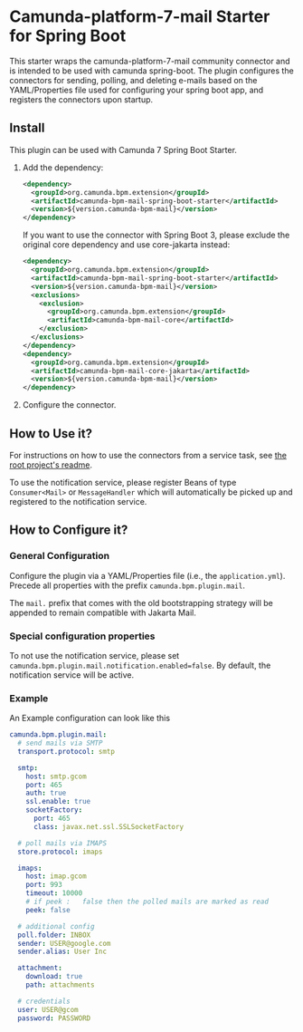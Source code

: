 # Camunda-platform-7-mail Starter for Spring Boot

This starter wraps the camunda-platform-7-mail community connector and is intended to be used with camunda spring-boot.
The plugin configures the connectors for sending, polling, and deleting e-mails based on the YAML/Properties file used for configuring your spring boot app, and registers the connectors upon startup.

## Install

This plugin can be used with Camunda 7 Spring Boot Starter.

1. Add the dependency:
   ```xml
   <dependency>
     <groupId>org.camunda.bpm.extension</groupId>
     <artifactId>camunda-bpm-mail-spring-boot-starter</artifactId>
     <version>${version.camunda-bpm-mail}</version>
   </dependency>
   ```

   If you want to use the connector with Spring Boot 3, please exclude the original core dependency and use core-jakarta instead:

   ```xml
   <dependency>
     <groupId>org.camunda.bpm.extension</groupId>
     <artifactId>camunda-bpm-mail-spring-boot-starter</artifactId>
     <version>${version.camunda-bpm-mail}</version>
     <exclusions>
       <exclusion>
         <groupId>org.camunda.bpm.extension</groupId>
         <artifactId>camunda-bpm-mail-core</artifactId>
       </exclusion>
     </exclusions>
   </dependency>
   <dependency>
     <groupId>org.camunda.bpm.extension</groupId>
     <artifactId>camunda-bpm-mail-core-jakarta</artifactId>
     <version>${version.camunda-bpm-mail}</version>
   </dependency>
   ```

2. Configure the connector.

## How to Use it?

For instructions on how to use the connectors from a service task,
see [the root project's readme](/README.md).

To use the notification service, please register Beans of type `Consumer<Mail>` or `MessageHandler` which will automatically be picked up and registered to the notification service.

## How to Configure it?

### General Configuration

Configure the plugin via a YAML/Properties file (i.e., the `application.yml`).
Precede all properties with the prefix `camunda.bpm.plugin.mail`.

The `mail.` prefix that comes with the old bootstrapping strategy will be appended to remain compatible with Jakarta Mail.

### Special configuration properties

To not use the notification service, please set `camunda.bpm.plugin.mail.notification.enabled=false`. By default, the notification service will be active.

### Example

An Example configuration can look like this

```yml
camunda.bpm.plugin.mail:
  # send mails via SMTP
  transport.protocol: smtp

  smtp:
    host: smtp.gcom
    port: 465
    auth: true
    ssl.enable: true
    socketFactory:
      port: 465
      class: javax.net.ssl.SSLSocketFactory

  # poll mails via IMAPS
  store.protocol: imaps

  imaps:
    host: imap.gcom
    port: 993
    timeout: 10000
    # if peek :   false then the polled mails are marked as read
    peek: false

  # additional config
  poll.folder: INBOX
  sender: USER@google.com
  sender.alias: User Inc

  attachment:
    download: true
    path: attachments

  # credentials
  user: USER@gcom
  password: PASSWORD
```
